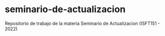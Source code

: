 # seminario-de-actualizacion
Repositorio de trabajo de la materia Seminario de Actualizacion (ISFT151 - 2022)
